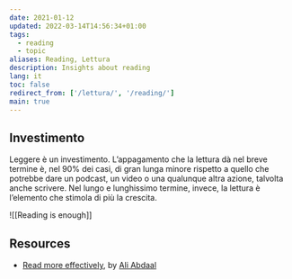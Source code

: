 ```yaml
---
date: 2021-01-12
updated: 2022-03-14T14:56:34+01:00
tags:
  - reading
  - topic
aliases: Reading, Lettura
description: Insights about reading
lang: it
toc: false
redirect_from: ['/lettura/', '/reading/']
main: true
---
```

## Investimento

Leggere è un investimento. L’appagamento che la lettura dà nel breve termine è, nel 90% dei casi, di gran lunga minore rispetto a quello che potrebbe dare un podcast, un video o una qualunque altra azione, talvolta anche scrivere. Nel lungo e lunghissimo termine, invece, la lettura è l’elemento che stimola di più la crescita.

![[Reading is enough]]

## Resources

- [Read more effectively](https://aliabdaal.com/read-more-effectively/ 'Read more effectively'), by [Ali Abdaal](https://aliabdaal.com/about/ 'Ali Abdaal')
